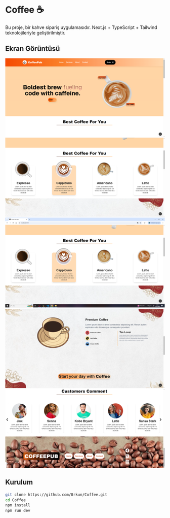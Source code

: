 # Coffee ☕️

Bu proje, bir kahve sipariş uygulamasıdır. Next.js + TypeScript + Tailwind teknolojileriyle geliştirilmiştir.

## Ekran Görüntüsü

![Ekran Görüntüsü](public/screenshots1.png)
![Ekran Görüntüsü](public/screenshots2.png)
![Ekran Görüntüsü](public/screenshots3.png)
![Ekran Görüntüsü](public/screenshots4.png)
![Ekran Görüntüsü](public/screenshots5.png)

## Kurulum

```bash
git clone https://github.com/0rkun/Coffee.git
cd Coffee
npm install
npm run dev
```
